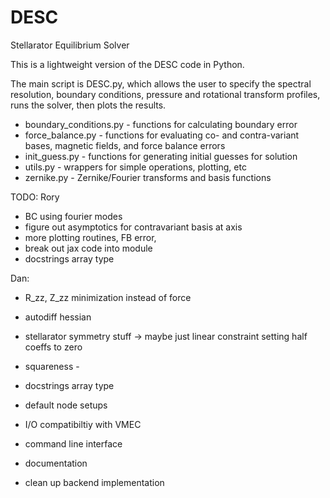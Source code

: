 # DESC
Stellarator Equilibrium Solver

This is a lightweight version of the DESC code in Python. 

The main script is DESC.py, which allows the user to specify the spectral resolution, boundary conditions, pressure and rotational transform profiles, runs the solver, then plots the results.

* boundary_conditions.py - functions for calculating boundary error
* force_balance.py - functions for evaluating co- and contra-variant bases, magnetic fields, and force balance errors
* init_guess.py - functions for generating initial guesses for solution
* utils.py - wrappers for simple operations, plotting, etc
* zernike.py - Zernike/Fourier transforms and basis functions

TODO:
Rory
* BC using fourier modes
* figure out asymptotics for contravariant basis at axis
* more plotting routines, FB error, 
* break out jax code into module
* docstrings array type

Dan:
* R_zz, Z_zz minimization instead of force
* autodiff hessian
* stellarator symmetry stuff -> maybe just linear constraint setting half coeffs to zero
* squareness - 
* docstrings array type
* default node setups



* I/O compatibiltiy with VMEC
* command line interface
* documentation
* clean up backend implementation

